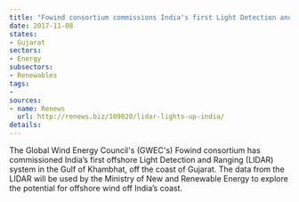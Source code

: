 ```yaml
---
title: "Fowind consortium commissions India's first Light Detection and Ranging system"
date: 2017-11-08
states:
- Gujarat
sectors:
- Energy
subsectors:
- Renewables
tags:
- 
sources:
- name: Renews
  url: http://renews.biz/109020/lidar-lights-up-india/
details:
---
```


The Global Wind Energy Council's (GWEC's) Fowind consortium has commissioned India’s first offshore Light Detection and Ranging (LIDAR) system in the Gulf of Khambhat, off the coast of Gujarat. The data from the LIDAR will be used by the Ministry of New and Renewable Energy to explore the potential for offshore wind off India’s coast. 
